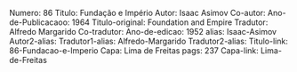 Numero: 86
Titulo: Fundação e Império
Autor: Isaac Asimov
Co-autor: 
Ano-de-Publicacaoo: 1964
Titulo-original: Foundation and Empire
Tradutor: Alfredo Margarido
Co-tradutor: 
Ano-de-edicao: 1952
alias: Isaac-Asimov
Autor2-alias: 
Tradutor1-alias: Alfredo-Margarido
Tradutor2-alias: 
Titulo-link: 86-Fundacao-e-Imperio
Capa: Lima de Freitas
pags: 237
Capa-link: Lima-de-Freitas
